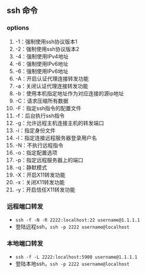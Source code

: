 ## ssh 命令

### options

1. -1：强制使用ssh协议版本1
2. -2：强制使用ssh协议版本2
3. -4：强制使用IPv4地址
4. -6：强制使用IPv6地址
5. -6：强制使用IPv6地址
6. -A：开启认证代理连接转发功能
7. -a：关闭认证代理连接转发功能
8. -b：使用本机指定地址作为对应连接的源ip地址
9. -C：请求压缩所有数据
10. -F：指定ssh指令的配置文件
11. -f：后台执行ssh指令
12. -g：允许远程主机连接主机的转发端口
13. -i：指定身份文件
14. -l：指定连接远程服务器登录用户名
15. -N：不执行远程指令
16. -o：指定配置选项
17. -p：指定远程服务器上的端口
18. -q：静默模式
19. -X：开启X11转发功能
20. -x：关闭X11转发功能
21. -y：开启信任X11转发功能


### 远程端口转发

+ ```ssh -f -N -R 2222:localhost:22 username@1.1.1.1```
+ 登陆远程ssh，```ssh -p 2222 username@localhost```

### 本地端口转发

+ ```ssh -f -L 2222:localhost:5900 username@1.1.1.1```
+ 登陆本地ssh，```ssh -p 2222 username@localhost```